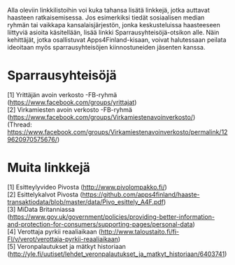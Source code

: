Alla oleviin linkkilistoihin voi kuka tahansa lisätä linkkejä, jotka auttavat
haasteen ratkaisemisessa. Jos esimerkiksi tiedät sosiaalisen median ryhmän tai
vaikkapa kansalaisjärjestön, jonka keskusteluissa haasteeseen liittyviä asioita
käsitellään, lisää linkki Sparrausyhteisöjä-otsikon alle. Näin kehittäjät, jotka
osallistuvat Apps4Finland-kisaan, voivat halutessaan peilata ideoitaan myös
sparrausyhteisöjen kiinnostuneiden jäsenten kanssa.


Sparrausyhteisöjä
=================
[1] Yrittäjän avoin verkosto -FB-ryhmä (https://www.facebook.com/groups/yrittajat) <br>
[2] Virkamiesten avoin verkosto -FB-ryhmä (https://www.facebook.com/groups/Virkamiestenavoinverkosto/) <br>
(Thread: https://www.facebook.com/groups/Virkamiestenavoinverkosto/permalink/129620970575676/)

Muita linkkejä
==============
[1] Esitteylyvideo Pivosta (http://www.pivolompakko.fi/) <br>
[2] Esittelykalvot Pivosta (https://github.com/apps4finland/haaste-transaktiodata/blob/master/data/Pivo_esittely_A4F.pdf) <br>
[3] MiData Britanniassa (https://www.gov.uk/government/policies/providing-better-information-and-protection-for-consumers/supporting-pages/personal-data) <br>
[4] Verottaja pyrkii reaaliaikaan (http://www.taloustaito.fi/fi-FI/v/verot/verottaja-pyrkii-reaaliaikaan) <br>
[5] Veronpalautukset ja mätkyt historiaan (http://yle.fi/uutiset/lehdet_veronpalautukset_ja_matkyt_historiaan/6403741)
